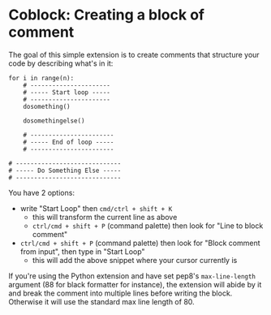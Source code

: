 # Coblock: Creating a block of comment

The goal of this simple extension is to create comments that structure your code by describing what's in it:

```
for i in range(n):
    # ----------------------
    # ----- Start loop -----
    # ----------------------
    dosomething()

    dosomethingelse()

    # -----------------------
    # ----- End of loop -----
    # -----------------------

# -----------------------------
# ----- Do Something Else -----
# -----------------------------
```

You have 2 options:

* write "Start Loop" then `cmd/ctrl + shift + K`
  * this will transform the current line as above
  * `ctrl/cmd + shift + P` (command palette) then look for "Line to block comment"
* `ctrl/cmd + shift + P` (command palette) then look for "Block comment from input", then type in "Start Loop"
  * this will add the above snippet where your cursor currently is

If you're using the Python extension and have set pep8's `max-line-length` argument (88 for black formatter for instance), the extension will abide by it and break the comment into multiple lines before writing the block.
Otherwise it will use the standard max line length of 80.